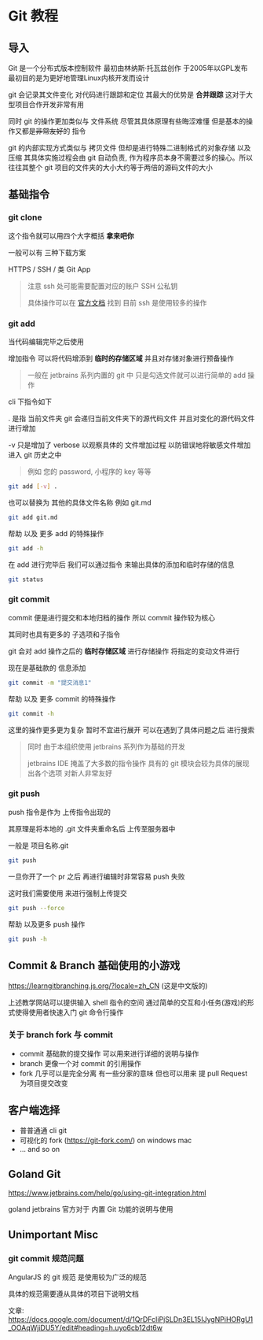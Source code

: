 # Git 教程

## 导入

Git 是一个分布式版本控制软件 最初由林纳斯·托瓦兹创作 于2005年以GPL发布 最初目的是为更好地管理Linux内核开发而设计

git 会记录其文件变化 对代码进行跟踪和定位 其最大的优势是 **合并跟踪** 这对于大型项目合作开发非常有用

同时 git 的操作更加类似与 文件系统 尽管其具体原理有些晦涩难懂 但是基本的操作又都是~~非常友好~~的 指令

git 的内部实现方式类似与 拷贝文件 但却是进行特殊二进制格式的对象存储 以及压缩 其具体实施过程会由 git 自动负责, 作为程序员本身不需要过多的操心。所以往往其整个 git 项目的文件夹的大小大约等于两倍的源码文件的大小

## 基础指令

### git clone 
 
这个指令就可以用四个大字概括 **拿来吧你**

一般可以有 三种下载方案 

HTTPS / SSH / 类 Git App

> 注意 ssh 处可能需要配置对应的账户 SSH 公私钥
>
> 具体操作可以在 [官方文档](https://docs.github.com/en/authentication/connecting-to-github-with-ssh/adding-a-new-ssh-key-to-your-github-account) 找到
> 目前 ssh 是使用较多的操作

### git add 

当代码编辑完毕之后使用

增加指令 可以将代码增添到 **临时的存储区域** 并且对存储对象进行预备操作 

> 一般在 jetbrains 系列内置的 git 中 只是勾选文件就可以进行简单的 add 操作

cli 下指令如下

. 是指 当前文件夹 git 会递归当前文件夹下的源代码文件 并且对变化的源代码文件进行增加

-v 只是增加了 verbose 以观察具体的 文件增加过程 以防错误地将敏感文件增加进入 git 历史之中

> 例如 您的 password, 小程序的 key 等等

``` bash
git add [-v] .
```

也可以替换为 其他的具体文件名称 例如 git.md 

``` bash
git add git.md
```

帮助 以及 更多 add 的特殊操作

``` bash
git add -h
```

在 add 进行完毕后 我们可以通过指令 来输出具体的添加和临时存储的信息

``` bash
git status
```

### git commit

commit 便是进行提交和本地归档的操作 所以 commit 操作较为核心 

其同时也具有更多的 子选项和子指令

git 会对 add 操作之后的 **临时存储区域** 进行存储操作 将指定的变动文件进行

现在是基础款的 信息添加
``` bash
git commit -m "提交消息1"
```

帮助 以及 更多 commit 的特殊操作

``` bash
git commit -h
```

这里的操作更多更为复杂 暂时不宜进行展开 可以在遇到了具体问题之后 进行搜索

> 同时 由于本组织使用 jetbrains 系列作为基础的开发
> 
> jetbrains IDE 掩盖了大多数的指令操作 具有的 git 模块会较为具体的展现出各个选项 对新人非常友好

### git push

push 指令是作为 上传指令出现的

其原理是将本地的 .git 文件夹重命名后 上传至服务器中

一般是 项目名称.git

``` bash
git push 
```

一旦你开了一个 pr 之后 再进行编辑时非常容易 push 失败

这时我们需要使用 来进行强制上传提交
``` bash
git push --force
```

帮助 以及更多 push 操作

``` bash
git push -h
```

## Commit & Branch 基础使用的小游戏

https://learngitbranching.js.org/?locale=zh_CN (这是中文版的)

上述教学网站可以提供输入 shell 指令的空间 通过简单的交互和小任务(游戏)的形式使得使用者快速入门 git 命令行操作

### 关于 branch fork 与 commit

- commit 基础款的提交操作 可以用来进行详细的说明与操作
- branch 更像一个对 commit 的引用操作
- fork 几乎可以是完全分离 有一些分家的意味 但也可以用来 提 pull Request 为项目提交改变


## 客户端选择

- 普普通通 cli git
- 可视化的 fork (https://git-fork.com/) on windows mac
- ... and so on

## Goland Git

https://www.jetbrains.com/help/go/using-git-integration.html

goland jetbrains 官方对于 内置 Git 功能的说明与使用


## Unimportant Misc

### git commit 规范问题

AngularJS 的 git 规范 是使用较为广泛的规范

具体的规范需要遵从具体的项目下说明文档

文章: https://docs.google.com/document/d/1QrDFcIiPjSLDn3EL15IJygNPiHORgU1_OOAqWjiDU5Y/edit#heading=h.uyo6cb12dt6w 




